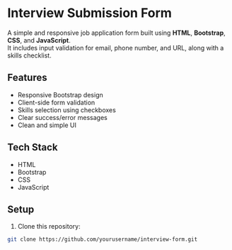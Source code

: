 # Interview Submission Form

A simple and responsive job application form built using **HTML**, **Bootstrap**, **CSS**, and **JavaScript**.  
It includes input validation for email, phone number, and URL, along with a skills checklist.

## Features
- Responsive Bootstrap design
- Client-side form validation
- Skills selection using checkboxes
- Clear success/error messages
- Clean and simple UI

## Tech Stack
- HTML
- Bootstrap
- CSS
- JavaScript

## Setup
1. Clone this repository:
```bash
git clone https://github.com/yourusername/interview-form.git
